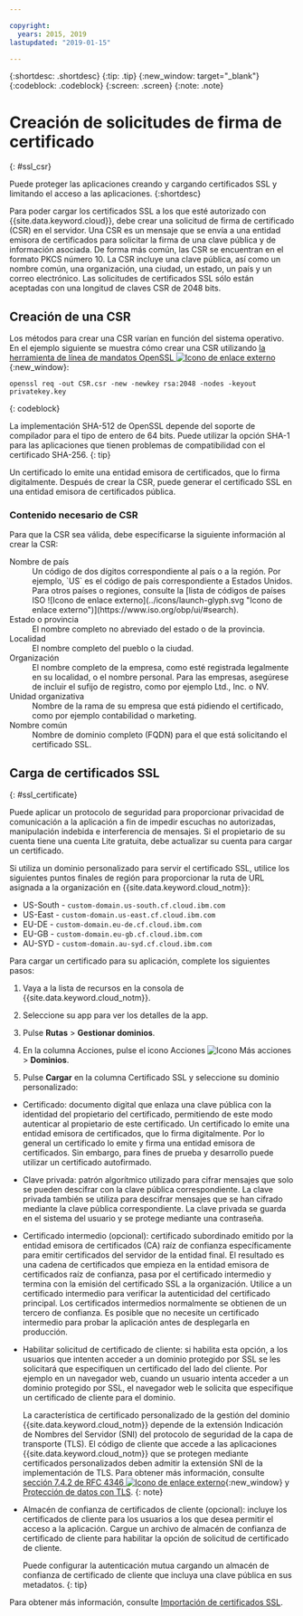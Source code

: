 ```yaml
---

copyright:
  years: 2015, 2019
lastupdated: "2019-01-15"

---
```


{:shortdesc: .shortdesc}
{:tip: .tip}
{:new_window: target="_blank"}
{:codeblock: .codeblock}
{:screen: .screen}
{:note: .note}

# Creación de solicitudes de firma de certificado
{: #ssl_csr}

Puede proteger las aplicaciones creando y cargando certificados SSL y limitando el acceso a las aplicaciones.
{:shortdesc}

Para poder cargar los certificados SSL a los que esté autorizado con {{site.data.keyword.cloud}}, debe crear una solicitud de firma de certificado (CSR) en el servidor. Una CSR es un mensaje que se envía a una entidad emisora de certificados para solicitar la firma de una clave pública
y de información asociada. De forma más común, las CSR se encuentran en el formato PKCS número 10. La CSR incluye una clave pública, así como un nombre común, una organización, una ciudad, un estado, un país y un correo electrónico. Las solicitudes de certificados SSL
sólo están aceptadas con una longitud de claves CSR de 2048 bits.

## Creación de una CSR

Los métodos para crear una CSR varían en función del sistema operativo. En el ejemplo siguiente se
muestra cómo crear una CSR utilizando [la herramienta de línea de mandatos OpenSSL ![Icono de enlace externo](../icons/launch-glyph.svg "Icono de enlace externo")](http://www.openssl.org/){:new_window}:

```
openssl req -out CSR.csr -new -newkey rsa:2048 -nodes -keyout privatekey.key
```
{: codeblock}

La implementación SHA-512 de OpenSSL depende del soporte de compilador para el tipo de entero de 64 bits. Puede utilizar la opción SHA-1 para las aplicaciones que tienen problemas de compatibilidad con el certificado SHA-256.
{: tip}

Un certificado lo emite una entidad emisora de certificados, que lo firma digitalmente. Después de crear la CSR, puede generar el certificado SSL en una entidad emisora de certificados pública.

### Contenido necesario de CSR

Para que la CSR sea válida, debe especificarse la siguiente información al crear la CSR:

<dl>
<dt>Nombre de país</dt>
<dd>Un código de dos dígitos correspondiente al país o a la región. Por ejemplo, `US` es el código de país correspondiente a Estados Unidos. Para otros países o regiones, consulte la [lista de códigos de países ISO ![Icono de enlace externo](../icons/launch-glyph.svg "Icono de enlace externo")](https://www.iso.org/obp/ui/#search).
</dd>
<dt>Estado o provincia</dt>
<dd>El nombre completo no abreviado del estado o de la provincia.</dd>
<dt>Localidad</dt>
<dd>El nombre completo del pueblo o la ciudad.</dd>
<dt>Organización</dt>
<dd>El nombre completo de la empresa, como esté registrada legalmente en su localidad, o el nombre personal. Para las empresas, asegúrese de incluir el sufijo de registro, como por ejemplo Ltd., Inc. o NV.</dd>
<dt>Unidad organizativa</dt>
<dd>Nombre de la rama de su empresa que está pidiendo el certificado, como por ejemplo contabilidad o
marketing.</dd>
<dt>Nombre común</dt>
<dd>Nombre de dominio completo (FQDN) para el que está solicitando el certificado SSL.</dd>
</dl>

## Carga de certificados SSL
{: #ssl_certificate}

Puede aplicar un protocolo de seguridad para proporcionar privacidad de comunicación a la aplicación a fin de impedir escuchas no autorizadas, manipulación indebida e interferencia de mensajes. Si el propietario de su cuenta tiene una cuenta Lite gratuita, debe actualizar su cuenta para cargar un certificado.

Si utiliza un dominio personalizado para servir el certificado SSL, utilice los siguientes puntos finales de región para proporcionar la ruta de URL asignada a la organización en {{site.data.keyword.cloud_notm}}:

* US-South - `custom-domain.us-south.cf.cloud.ibm.com`
* US-East - `custom-domain.us-east.cf.cloud.ibm.com`
* EU-DE - `custom-domain.eu-de.cf.cloud.ibm.com`
* EU-GB - `custom-domain.eu-gb.cf.cloud.ibm.com`
* AU-SYD - `custom-domain.au-syd.cf.cloud.ibm.com`

Para cargar un certificado para su aplicación, complete los siguientes pasos:

1. Vaya a la lista de recursos en la consola de {{site.data.keyword.cloud_notm}}.

2. Seleccione su app para ver los detalles de la app.

3. Pulse **Rutas** > **Gestionar dominios**.

4. En la columna Acciones, pulse el icono Acciones ![Icono Más acciones](../icons/action-menu-icon.svg) > **Dominios**.

5. Pulse **Cargar** en la columna Certificado SSL y seleccione su dominio personalizado:
  
  * Certificado: documento digital que enlaza una clave pública con la identidad del propietario
del certificado, permitiendo de este modo autenticar al propietario de este certificado. Un certificado lo emite una entidad emisora de certificados, que lo firma digitalmente. Por lo general un certificado lo emite y firma una entidad emisora de certificados. Sin embargo, para fines de prueba y desarrollo puede utilizar un certificado autofirmado.
  * Clave privada: patrón algorítmico utilizado para cifrar mensajes que solo se pueden descifrar con la clave pública correspondiente. La clave privada también se utiliza para descifrar mensajes que se han cifrado mediante la clave pública correspondiente. La clave privada se guarda en el sistema del usuario y se
protege mediante una contraseña.
  * Certificado intermedio (opcional): certificado subordinado emitido por la entidad emisora de certificados (CA) raíz de confianza específicamente para emitir certificados del servidor de la entidad final. El resultado es una cadena de certificados que empieza en la entidad emisora de certificados raíz de confianza, pasa por el certificado intermedio y termina con la emisión del certificado SSL a la organización. Utilice a un certificado intermedio para verificar la autenticidad del certificado principal. Los certificados intermedios normalmente se obtienen de un tercero de confianza. Es posible que no necesite un certificado intermedio para probar la aplicación antes de desplegarla en producción.
  * Habilitar solicitud de certificado de cliente: si habilita esta opción, a los usuarios que intenten acceder a un dominio protegido por SSL se les solicitará que especifiquen un certificado del lado del cliente. Por ejemplo en un navegador web, cuando un usuario intenta acceder a un dominio protegido por SSL, el navegador web le solicita que especifique un certificado de cliente para el dominio. 

    La característica de certificado personalizado de la gestión del dominio {{site.data.keyword.cloud_notm}} depende de la extensión Indicación de Nombres del Servidor (SNI) del protocolo de seguridad de la capa de transporte (TLS). El código de cliente que accede a las aplicaciones {{site.data.keyword.cloud_notm}} que se protegen mediante certificados personalizados deben admitir la extensión SNI de la implementación de TLS. Para obtener más información, consulte [sección 7.4.2 de RFC 4346 ![Icono de enlace externo](../icons/launch-glyph.svg "Icono de enlace externo")](http://tools.ietf.org/html/rfc4346#section-7.4.2){:new_window} y [Protección de datos con TLS](/docs/get-support/appsectls.html).
    {: note}
  
  * Almacén de confianza de certificados de cliente (opcional): incluye los certificados de cliente para los usuarios a los que desea permitir el acceso a la aplicación. Cargue un archivo de almacén de confianza de certificado de cliente para habilitar la opción de solicitud de certificado de cliente.
  
    Puede configurar la autenticación mutua cargando un almacén de confianza de certificado de cliente que incluya una clave pública en sus metadatos.
    {: tip}

Para obtener más información, consulte [Importación de certificados SSL](/docs/infrastructure/ssl-certificates/import-ssl-certificate.html#import-an-ssl-certificate).


